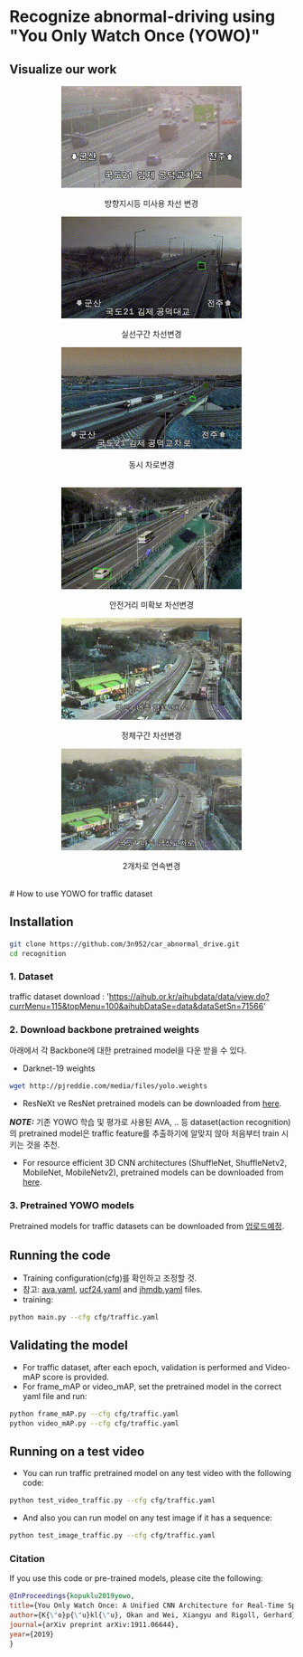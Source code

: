 # Recognize abnormal-driving using "You Only Watch Once (YOWO)"

## Visualize our work

<div align="center" style="width:image width px;">
  <img  src="examples\방향지시등불이행차선변경.gif" width=320 alt="방향지시등 불이행 차선변경">
  <p>방향지시등 미사용 차선 변경</p>
  <img  src="examples\실선구간차선변경.gif" width=320 alt="실선구간 차선변경">
  <p>실선구간 차선변경</p>
  <img  src="examples\동시차로변경.gif" width=320 alt="동시 차로변경">
  <p>동시 차로변경</p>
</div>
<br/>

<div align="center" style="width:image width px;">
  <img  src="examples\안전거리미확보차선변경.gif" width=320 alt="안전거리 미확보 차선변경">
  <p>안전거리 미확보 차선변경</p>
  <img  src="examples\정체구간차선변경.gif" width=320 alt="정체구간 차선변경">
  <p>정체구간 차선변경</p>
  <img  src="examples\2개차로연속변경.gif" width=320 alt="2개차로 연속변경">
  <p>2개차로 연속변경</p>
</div>
<br/>
# How to use YOWO for traffic dataset

## Installation
```bash
git clone https://github.com/3n952/car_abnormal_drive.git
cd recognition
```
### 1. Dataset
traffic dataset download : 'https://aihub.or.kr/aihubdata/data/view.do?currMenu=115&topMenu=100&aihubDataSe=data&dataSetSn=71566'

### 2. Download backbone pretrained weights

아래에서 각 Backbone에 대한 pretrained model을 다운 받을 수 있다.

* Darknet-19 weights
```bash
wget http://pjreddie.com/media/files/yolo.weights
```

* ResNeXt ve ResNet pretrained models can be downloaded from [here](https://drive.google.com/drive/folders/1zvl89AgFAApbH0At-gMuZSeQB_LpNP-M?usp=sharing).

***NOTE:*** 기존 YOWO 학습 및 평가로 사용된 AVA, .. 등 dataset(action recognition)의 pretrained model은 traffic feature를 추출하기에 알맞지 않아 처음부터 train 시키는 것을 추천.

* For resource efficient 3D CNN architectures (ShuffleNet, ShuffleNetv2, MobileNet, MobileNetv2), pretrained models can be downloaded from [here](https://github.com/okankop/Efficient-3DCNNs).

### 3. Pretrained YOWO models

Pretrained models for traffic datasets can be downloaded from [업로드예정](https://www.dropbox.com).

## Running the code

* Training configuration(cfg)를 확인하고 조정할 것.
* 참고: [ava.yaml](https://github.com/wei-tim/YOWO/blob/master/cfg/ava.yaml), [ucf24.yaml](https://github.com/wei-tim/YOWO/blob/master/cfg/ucf24.yaml) and [jhmdb.yaml](https://github.com/wei-tim/YOWO/blob/master/cfg/jhmdb.yaml) files.
* training:
```bash
python main.py --cfg cfg/traffic.yaml
```

## Validating the model

* For traffic dataset, after each epoch, validation is performed and Video-mAP score is provided.
* For frame_mAP or video_mAP, set the pretrained model in the correct yaml file and run:

```bash
python frame_mAP.py --cfg cfg/traffic.yaml
python video_mAP.py --cfg cfg/traffic.yaml
```

## Running on a test video

* You can run traffic pretrained model on any test video with the following code:
```bash
python test_video_traffic.py --cfg cfg/traffic.yaml
```
* And also you can run model on any test image if it has a sequence:
```bash
python test_image_traffic.py --cfg cfg/traffic.yaml
```

### Citation
If you use this code or pre-trained models, please cite the following:

```bibtex
@InProceedings{kopuklu2019yowo,
title={You Only Watch Once: A Unified CNN Architecture for Real-Time Spatiotemporal Action Localization},
author={K{\"o}p{\"u}kl{\"u}, Okan and Wei, Xiangyu and Rigoll, Gerhard},
journal={arXiv preprint arXiv:1911.06644},
year={2019}
}
```